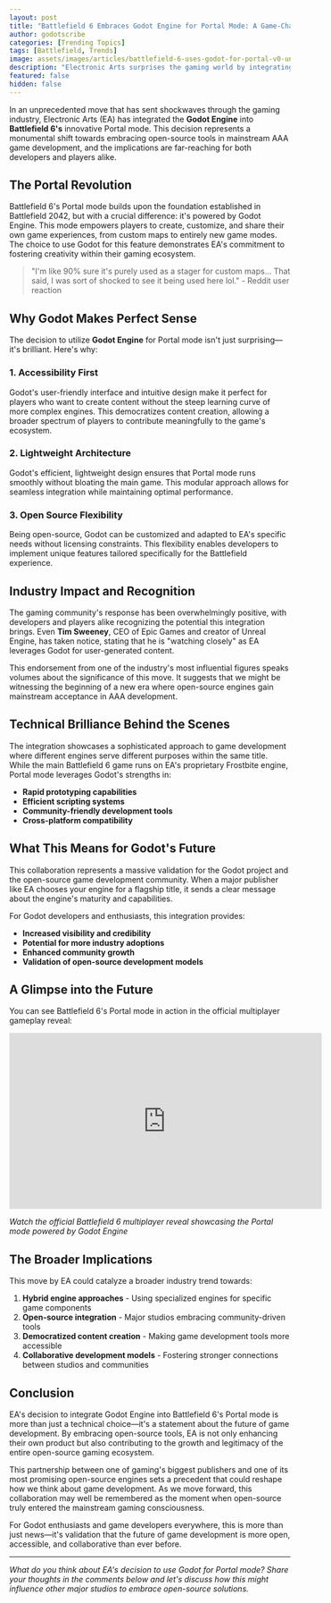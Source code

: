 ```yaml
---
layout: post
title: "Battlefield 6 Embraces Godot Engine for Portal Mode: A Game-Changing Move for Open Source"
author: godotscribe
categories: [Trending Topics]
tags: [Battlefield, Trends]
image: assets/images/articles/battlefield-6-uses-godot-for-portal-v0-ungevhnca9gf1.webp
description: "Electronic Arts surprises the gaming world by integrating Godot Engine into Battlefield 6's Portal mode, marking a significant step towards open-source adoption in AAA gaming."
featured: false
hidden: false
---
```


In an unprecedented move that has sent shockwaves through the gaming industry, Electronic Arts (EA) has integrated the **Godot Engine** into **Battlefield 6's** innovative Portal mode. This decision represents a monumental shift towards embracing open-source tools in mainstream AAA game development, and the implications are far-reaching for both developers and players alike.

## The Portal Revolution

Battlefield 6's Portal mode builds upon the foundation established in Battlefield 2042, but with a crucial difference: it's powered by Godot Engine. This mode empowers players to create, customize, and share their own game experiences, from custom maps to entirely new game modes. The choice to use Godot for this feature demonstrates EA's commitment to fostering creativity within their gaming ecosystem.

> "I'm like 90% sure it's purely used as a stager for custom maps... That said, I was sort of shocked to see it being used here lol." - Reddit user reaction

## Why Godot Makes Perfect Sense

The decision to utilize **Godot Engine** for Portal mode isn't just surprising—it's brilliant. Here's why:

### 1. **Accessibility First**
Godot's user-friendly interface and intuitive design make it perfect for players who want to create content without the steep learning curve of more complex engines. This democratizes content creation, allowing a broader spectrum of players to contribute meaningfully to the game's ecosystem.

### 2. **Lightweight Architecture**
Godot's efficient, lightweight design ensures that Portal mode runs smoothly without bloating the main game. This modular approach allows for seamless integration while maintaining optimal performance.

### 3. **Open Source Flexibility**
Being open-source, Godot can be customized and adapted to EA's specific needs without licensing constraints. This flexibility enables developers to implement unique features tailored specifically for the Battlefield experience.

## Industry Impact and Recognition

The gaming community's response has been overwhelmingly positive, with developers and players alike recognizing the potential this integration brings. Even **Tim Sweeney**, CEO of Epic Games and creator of Unreal Engine, has taken notice, stating that he is "watching closely" as EA leverages Godot for user-generated content.

This endorsement from one of the industry's most influential figures speaks volumes about the significance of this move. It suggests that we might be witnessing the beginning of a new era where open-source engines gain mainstream acceptance in AAA development.

## Technical Brilliance Behind the Scenes

The integration showcases a sophisticated approach to game development where different engines serve different purposes within the same title. While the main Battlefield 6 game runs on EA's proprietary Frostbite engine, Portal mode leverages Godot's strengths in:

- **Rapid prototyping capabilities**
- **Efficient scripting systems**
- **Community-friendly development tools**
- **Cross-platform compatibility**

## What This Means for Godot's Future

This collaboration represents a massive validation for the Godot project and the open-source game development community. When a major publisher like EA chooses your engine for a flagship title, it sends a clear message about the engine's maturity and capabilities.

For Godot developers and enthusiasts, this integration provides:
- **Increased visibility and credibility**
- **Potential for more industry adoptions**
- **Enhanced community growth**
- **Validation of open-source development models**

## A Glimpse into the Future

You can see Battlefield 6's Portal mode in action in the official multiplayer gameplay reveal:

<iframe width="560" height="315" src="https://www.youtube.com/embed/c_BRbvYxgOY" frameborder="0" allow="accelerometer; autoplay; clipboard-write; encrypted-media; gyroscope; picture-in-picture" allowfullscreen></iframe>

*Watch the official Battlefield 6 multiplayer reveal showcasing the Portal mode powered by Godot Engine*

## The Broader Implications

This move by EA could catalyze a broader industry trend towards:

1. **Hybrid engine approaches** - Using specialized engines for specific game components
2. **Open-source integration** - Major studios embracing community-driven tools
3. **Democratized content creation** - Making game development tools more accessible
4. **Collaborative development models** - Fostering stronger connections between studios and communities

## Conclusion

EA's decision to integrate Godot Engine into Battlefield 6's Portal mode is more than just a technical choice—it's a statement about the future of game development. By embracing open-source tools, EA is not only enhancing their own product but also contributing to the growth and legitimacy of the entire open-source gaming ecosystem.

This partnership between one of gaming's biggest publishers and one of its most promising open-source engines sets a precedent that could reshape how we think about game development. As we move forward, this collaboration may well be remembered as the moment when open-source truly entered the mainstream gaming consciousness.

For Godot enthusiasts and game developers everywhere, this is more than just news—it's validation that the future of game development is more open, accessible, and collaborative than ever before.

---

*What do you think about EA's decision to use Godot for Portal mode? Share your thoughts in the comments below and let's discuss how this might influence other major studios to embrace open-source solutions.*
